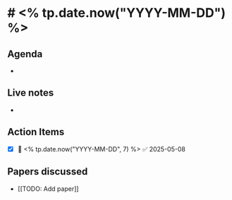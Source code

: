 # # <% tp.date.now("YYYY-MM-DD") %> 


## Agenda
- 

## Live notes
- 

## Action Items
- [x] 📅 <% tp.date.now("YYYY-MM-DD", 7) %> ✅ 2025-05-08

## Papers discussed
- [[TODO: Add paper]]